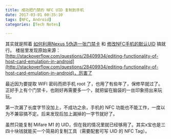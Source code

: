 ```yaml
---
title: 成功把门禁的 NFC UID 复制到手机
date: 2017-03-01 00:35:10
tags: [NFC, Android]
categories: [Tech Notes]

---
```


其实就是照着 [如何利用Nexus 5伪造一张门禁卡](http://www.freebuf.com/news/topnews/80368.html) 和 [修改NFC手机的默认UID](http://www.enjoydiy.com/3539.html) 搞就行。
楼层里发现原始来源：[http://stackoverflow.com/questions/28409934/editing-functionality-of-host-card-emulation-in-android](http://stackoverflow.com/questions/28409934/editing-functionality-of-host-card-emulation-in-android)，厉害了

最近因为要提取 WIFI 密码而把手机 root 了，也用了有些年了，保修早就过了。正好手上有个门禁卡，也刚好再需要多一个，就把留在脑袋的一丝印象捞出来玩玩。

第一次漏了长度字节没加上，不成功之余，手机的 NFC 功能也不能工作，一度以为不兼容搞不定。后来发现后加上漏掉的一字节就好了。

虽然只能复制 Mifare M1 的 UID，但在我的情况里就已经够用了。其实x宝也是三四十块钱就能买一个简易的复制工具（需要配套可写 UID 的 NFC Tag）。
